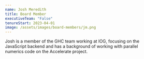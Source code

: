 ```yaml
---
name: Josh Meredith
title: Board Member
executiveTeam: "False"
tenureStart: 2023-04-01
image: /assets/images/board-members/jm.png
---
```


Josh is a member of the GHC team working at IOG, focusing on the JavaScript backend and has a background of working with parallel numerics code on the Accelerate project.
